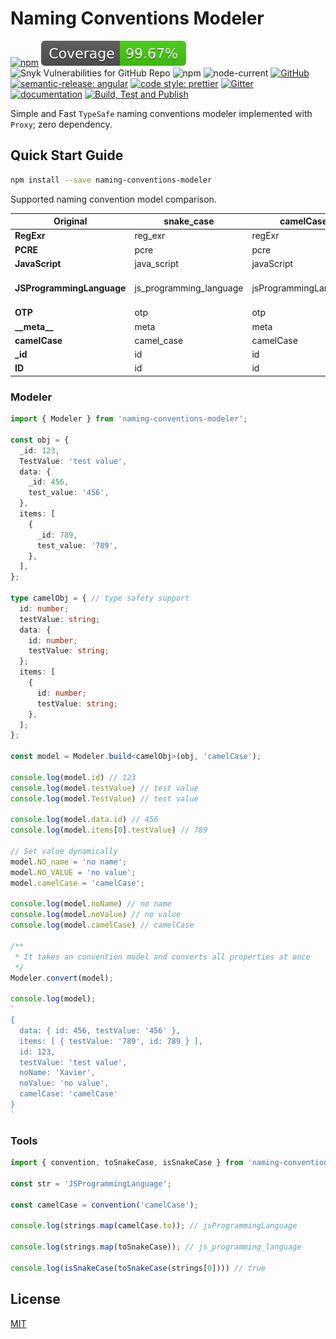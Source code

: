 # Naming Conventions Modeler

[![npm](https://img.shields.io/npm/v/naming-conventions-modeler)](https://www.npmjs.com/package/naming-conventions-modeler)
[![Coverage](https://raw.githubusercontent.com/vhidvz/naming-conventions-modeler/master/coverage-badge.svg)](https://htmlpreview.github.io/?https://github.com/vhidvz/naming-conventions-modeler/blob/master/docs/coverage/lcov-report/index.html)
![Snyk Vulnerabilities for GitHub Repo](https://img.shields.io/snyk/vulnerabilities/github/vhidvz/naming-conventions-modeler)
![npm](https://img.shields.io/npm/dm/naming-conventions-modeler)
![node-current](https://img.shields.io/node/v/naming-conventions-modeler)
[![GitHub](https://img.shields.io/github/license/vhidvz/naming-conventions-modeler?style=flat)](https://vhidvz.github.io/naming-conventions-modeler/)
[![semantic-release: angular](https://img.shields.io/badge/semantic--release-nodejs-e10079?logo=semantic-release)](https://github.com/semantic-release/semantic-release)
[![code style: prettier](https://img.shields.io/badge/code_style-prettier-ff69b4.svg)](https://github.com/prettier/prettier)
[![Gitter](https://badges.gitter.im/naming-conventions-modeler-npm/community.svg)](https://gitter.im/naming-conventions-modeler-npm/community?utm_source=badge&utm_medium=badge&utm_campaign=pr-badge)
[![documentation](https://img.shields.io/badge/documentation-click_to_read-c27cf4)](https://vhidvz.github.io/naming-conventions-modeler/)
[![Build, Test and Publish](https://github.com/vhidvz/naming-conventions-modeler/actions/workflows/npm-ci.yml/badge.svg)](https://github.com/vhidvz/naming-conventions-modeler/actions/workflows/npm-ci.yml)

Simple and Fast ```TypeSafe``` naming conventions modeler implemented with ```Proxy```; zero dependency.

## Quick Start Guide

```sh
npm install --save naming-conventions-modeler
```

Supported naming convention model comparison.

| **Original**              | **snake_case**          | **camelCase**         | **PascalCase**        | **MACRO_CASE**          | **kebab-case**          |
|---------------------------|-------------------------|-----------------------|-----------------------|-------------------------|-------------------------|
| **RegExr**                | reg_exr                 | regExr                | RegExr                | REG_EXR                 | reg-exr                 |
| **PCRE**                  | pcre                    | pcre                  | Pcre                  | PCRE                    | pcre                    |
| **JavaScript**            | java_script             | javaScript            | JavaScript            | JAVA_SCRIPT             | java-script             |
| **JSProgrammingLanguage** | js_programming_language | jsProgrammingLanguage | JsProgrammingLanguage | JS_PROGRAMMING_LANGUAGE | js-programming-language |
| **OTP**                   | otp                     | otp                   | Otp                   | OTP                     | otp                     |
| **\_\_meta\_\_**          | meta                    | meta                  | Meta                  | META                    | meta                    |
| **camelCase**             | camel_case              | camelCase             | CamelCase             | CAMEL_CASE              | camel-case              |
| **_id**                   | id                      | id                    | Id                    | ID                      | id                      |
| **ID**                    | id                      | id                    | Id                    | ID                      | id                      |

### Modeler

```ts
import { Modeler } from 'naming-conventions-modeler';

const obj = {
  _id: 123,
  TestValue: 'test value',
  data: {
    _id: 456,
    test_value: '456',
  },
  items: [
    {
      _id: 789,
      test_value: '789',
    },
  ],
};

type camelObj = { // type safety support
  id: number;
  testValue: string;
  data: {
    id: number;
    testValue: string;
  };
  items: [
    {
      id: number;
      testValue: string;
    },
  ];
};

const model = Modeler.build<camelObj>(obj, 'camelCase');

console.log(model.id) // 123
console.log(model.testValue) // test value
console.log(model.TestValue) // test value

console.log(model.data.id) // 456
console.log(model.items[0].testValue) // 789

// Set value dynamically
model.NO_name = 'no name';
model.NO_VALUE = 'no value';
model.camelCase = 'camelCase';

console.log(model.noName) // no name
console.log(model.noValue) // no value
console.log(model.camelCase) // camelCase

/**
 * It takes an convention model and converts all properties at once
 */
Modeler.convert(model);

console.log(model);
`
{
  data: { id: 456, testValue: '456' },
  items: [ { testValue: '789', id: 789 } ],
  id: 123,
  testValue: 'test value',
  noName: 'Xavier',
  noValue: 'no value',
  camelCase: 'camelCase'
}
`
```

### Tools

```ts
import { convention, toSnakeCase, isSnakeCase } from 'naming-conventions-modeler';

const str = 'JSProgrammingLanguage';

const camelCase = convention('camelCase');

console.log(strings.map(camelCase.to)); // jsProgrammingLanguage

console.log(strings.map(toSnakeCase)); // js_programming_language

console.log(isSnakeCase(toSnakeCase(strings[0]))) // true
```

## License

[MIT](https://github.com/vhidvz/naming-conventions-modeler/blob/master/LICENSE)
